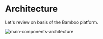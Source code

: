 # Architecture
Let's review on basis of the Bamboo platform.

<img src="main-components-architecture.png" alt="main-components-architecture">
